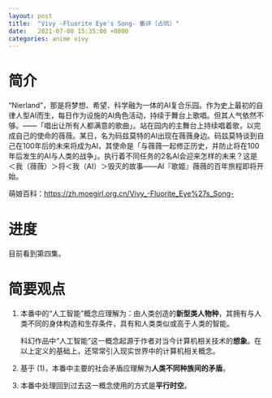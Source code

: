 ```yaml
---
layout: post
title:  "Vivy -Fluorite Eye's Song- 番评（占坑）"
date:   2021-07-08 15:35:00 +0800
categories: anime vivy
---
```


# 简介

“Nierland”，那是将梦想、希望、科学融为一体的AI复合乐园。作为史上最初的自律人型AI而生，每日作为设施的AI角色活动，持续于舞台上歌唱。但其人气依然不够。――「唱出让所有人都满意的歌曲」。站在园内的主舞台上持续唱着歌，以完成自己的使命的薇薇。某日，名为码兹莫特的AI出现在薇薇身边。码兹莫特谈到自己在100年后的未来将成为AI，其使命是「与薇薇一起修正历史，并防止将在100年后发生的AI与人类的战争」。执行着不同任务的2名AI会迎来怎样的未来？这是＜我（薇薇）＞将＜我（AI）＞毁灭的故事――AI『歌姬』薇薇的百年旅程即将开始。

萌娘百科：https://zh.moegirl.org.cn/Vivy_-Fluorite_Eye%27s_Song-

# 进度

目前看到第四集。

# 简要观点

1. 本番中的“人工智能”概念应理解为：由人类创造的**新型类人物种**，其拥有与人类不同的身体构造和生存条件，具有和人类类似或高于人类的智能。

   科幻作品中“人工智能”这一概念起源于作者对当今计算机相关技术的**想象**。在以上定义的基础上，还常常引入现实世界中的计算机相关概念。

2. 基于 (1)，本番中主要的社会矛盾应理解为**人类不同种族间的矛盾**。

2. 本番中处理回到过去这一概念使用的方式是**平行时空**。